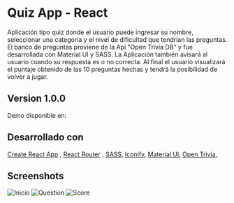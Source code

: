 
# Quiz App - React

Aplicación tipo quiz donde el usuario puede ingresar su nombre, seleccionar una categoría y el nivel de dificultad que tendrían las preguntas.
El banco de preguntas proviene de la Api "Open Trivia DB" y fue desarrollada con Material UI y SASS. La Aplicación también avisará al usuario cuando su respuesta es o no correcta.
Al final el usuario visualizará el puntaje obtenido de las 10 preguntas hechas y tendrá la posibilidad de volver a jugar.




## Version 1.0.0

Demo disponible en: 


## Desarrollado con

[Create React App](https://create-react-app.dev/) , 
[React Router](https://v5.reactrouter.com/web/guides/quick-start) ,
[SASS](https://sass-lang.com/),
[Iconify](https://iconify.design/),
[Material UI](https://mui.com/),
[Open Trivia](https://opentdb.com/),


## Screenshots

![Inicio](https://i.ibb.co/LnZxTp0/screen-1.png)
![Question](https://i.ibb.co/BrFm0Yy/screen-2.png)
![Score](https://i.ibb.co/85bgXsD/screen-3.png)

